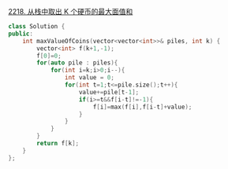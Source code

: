 [2218. 从栈中取出 K 个硬币的最大面值和](https://leetcode.cn/problems/maximum-value-of-k-coins-from-piles/description/)
```cpp
class Solution {
public:
    int maxValueOfCoins(vector<vector<int>>& piles, int k) {
        vector<int> f(k+1,-1);
        f[0]=0;
        for(auto pile : piles){
            for(int i=k;i>0;i--){
                int value = 0;
                for(int t=1;t<=pile.size();t++){
                    value+=pile[t-1];
                    if(i>=t&&f[i-t]!=-1){
                        f[i]=max(f[i],f[i-t]+value);
                    }
                }
            }
        }
        return f[k];
    }
};
```
